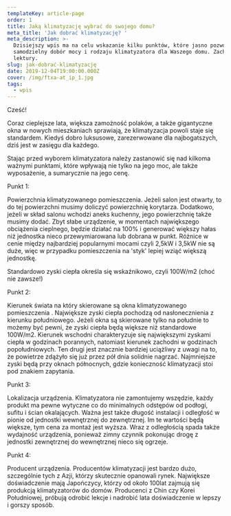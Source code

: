 ```yaml
---
templateKey: article-page
order: 1
title: Jaką klimatyzację wybrać do swojego domu?
meta_title: 'Jak dobrać klimatyzację? '
meta_description: >-
  Dzisiejszy wpis ma na celu wskazanie kilku punktów, które jasno pozwolą na
  samodzielny dobór mocy i rodzaju klimatyzatora dla Waszego domu. Zachęcam do
  lektury. 
slug: jak-dobrać-klimatyzację
date: 2019-12-04T19:00:00.000Z
cover: /img/ftxa-at_ip_1.jpg
tags:
  - wpis
---
```

Cześć!

Coraz cieplejsze lata, większa zamożność polaków, a także gigantyczne okna w nowych mieszkaniach sprawiają, że klimatyzacja powoli staje się standardem. Kiedyś dobro luksusowe, zarezerwowane dla najbogatszych, dziś jest w zasięgu dla każdego. 

Stając przed wyborem klimatyzatora należy zastanowić się nad kilkoma ważnymi punktami, które wpływają nie tylko na jego moc, ale także wyposażenie, a sumarycznie na jego cenę. 

Punkt 1:

Powierzchnia klimatyzowanego pomieszczenia. Jeżeli salon jest otwarty, to do tej powierzchni musimy doliczyć powierzchnię korytarza. Dodatkowo, jeżeli w skład salonu wchodzi aneks kuchenny, jego powierzchnię także musimy dodać. Zbyt słabe urządzenie, w momentach największego obciążenia cieplnego, będzie działać na 100% i generować większy hałas niż jednostka nieco przewymiarowana lub dobrana w punkt. Różnice w cenie między najbardziej popularnymi mocami czyli 2,5kW i 3,5kW nie są duże, więc w przypadku pomieszczenia na 'styk' lepiej wziąć większą jednostkę. 

Standardowo zyski ciepła określa się wskaźnikowo, czyli 100W/m2 (choć nie zawsze!) 

Punkt 2:

Kierunek świata na który skierowane są okna klimatyzowanego pomieszczenia . Największe zyski ciepła pochodzą od nasłonecznienia z kierunku południowego. Jeżeli okna są skierowane tylko na południe to możemy być pewni, że zyski ciepła będą większe niż standardowe 100W/m2. Kierunek wschodni charakteryzuje się największymi zyskami ciepła w godzinach porannych, natomiast kierunek zachodni w godzinach popołudniowych. Ten drugi jest znacznie bardziej uciążliwy z uwagi na to, że powietrze zdążyło się już przez pół dnia solidnie nagrzać.  Najmniejsze zyski będą przy oknach północnych, gdzie konieczność klimatyzacji stoi pod znakiem zapytania. 

Punkt 3: 

Lokalizacja urządzenia. Klimatyzatora nie zamontujemy wszędzie, każdy produkt ma pewne wytyczne co do minimalnych odstępów od podłogi, sufitu i ścian okalających. Ważna jest także długość instalacji i odległość w pionie od jednostki wewnętrznej do zewnętrznej. Im te wartości będą większe, tym cena za montaż jest wyższa. Wraz z odległością spada także wydajność urządzenia, ponieważ zimny czynnik pokonując drogę z jednostki zewnętrznej do wewnętrznej nieco się ogrzeje. 

Punkt 4:

Producent urządzenia. Producentów klimatyzacji jest bardzo dużo, szczególnie tych z Azji, którzy skutecznie opanowali rynek. Największe doświadczenie mają Japończycy, którzy od około 100lat zajmują się produkcją klimatyzatorów do domów. Producenci z Chin czy Korei Południowej, próbują odrobić lekcje i nadrobić lata doświadczenie w lepszy i gorszy sposób.
